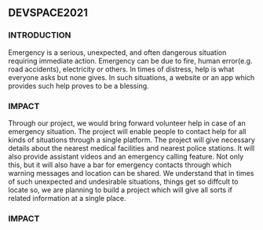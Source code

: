 ## DEVSPACE2021

### INTRODUCTION ###

Emergency is a serious, unexpected, and often dangerous situation requiring immediate action. Emergency can be due to fire, human error(e.g. road accidents), electricity or others. In times of distress, help is what everyone asks but none gives. In such situations, a website or an app which provides such help proves to be a blessing.

### IMPACT ###

Through our project, we would bring forward volunteer help in case of an emergency situation. The project will enable people to contact help for all kinds of situations through a single platform. The project will give necessary details about the nearest medical facilities and nearest police stations. It will also provide assistant videos and an emergency calling feature. Not only this, but it will also have a bar for emergency contacts through which warning messages and location can be shared. We understand that in times of such unexpected and undesirable situations, things get so diffcult to locate so, we are planning to build a project which will give all sorts if related information at a single place.

### IMPACT ###

